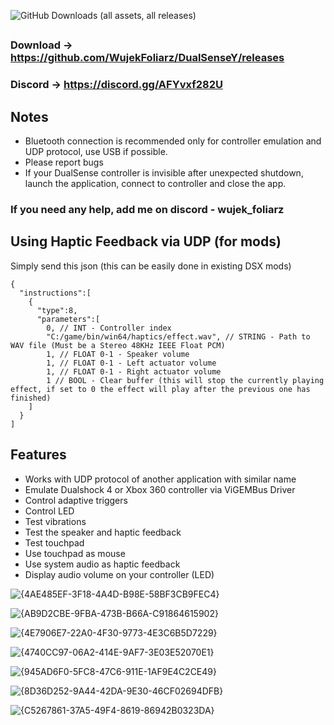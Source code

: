 ![GitHub Downloads (all assets, all releases)](https://img.shields.io/github/downloads/WujekFoliarz/DualSenseY/total)

##
### Download → https://github.com/WujekFoliarz/DualSenseY/releases
### Discord → https://discord.gg/AFYvxf282U

## Notes
- Bluetooth connection is recommended only for controller emulation and UDP protocol, use USB if possible.
- Please report bugs
- If your DualSense controller is invisible after unexpected shutdown, launch the application, connect to controller and close the app.

### If you need any help, add me on discord - wujek_foliarz

## Using Haptic Feedback via UDP (for mods)
Simply send this json (this can be easily done in existing DSX mods)
```
{
  "instructions":[
    {
      "type":8,
      "parameters":[
        0, // INT - Controller index
        "C:/game/bin/win64/haptics/effect.wav", // STRING - Path to WAV file (Must be a Stereo 48KHz IEEE Float PCM)
        1, // FLOAT 0-1 - Speaker volume
        1, // FLOAT 0-1 - Left actuator volume
        1, // FLOAT 0-1 - Right actuator volume
        1 // BOOL - Clear buffer (this will stop the currently playing effect, if set to 0 the effect will play after the previous one has finished)
    ]
  }
]
```

## Features

- Works with UDP protocol of another application with similar name
- Emulate Dualshock 4 or Xbox 360 controller via ViGEMBus Driver
- Control adaptive triggers
- Control LED
- Test vibrations
- Test the speaker and haptic feedback
- Test touchpad
- Use touchpad as mouse
- Use system audio as haptic feedback
- Display audio volume on your controller (LED)

![{4AE485EF-3F18-4A4D-B98E-58BF3CB9FEC4}](https://github.com/user-attachments/assets/5462e403-e94b-4d4f-9375-0b738cf5fac1)

![{AB9D2CBE-9FBA-473B-B66A-C91864615902}](https://github.com/user-attachments/assets/6649733d-2d12-42fa-892b-9b714393b97f)

![{4E7906E7-22A0-4F30-9773-4E3C6B5D7229}](https://github.com/user-attachments/assets/8a94ad0f-3575-466d-b5c5-ea4cda4e4026)

![{4740CC97-06A2-414E-9AF7-3E03E52070E1}](https://github.com/user-attachments/assets/17a2bdd9-5539-4e4d-9f8e-75c292d2738c)

![{945AD6F0-5FC8-47C6-911E-1AF9E4C2CE49}](https://github.com/user-attachments/assets/527c745b-7c64-4423-b0c0-b1a3c14bba4a)

![{8D36D252-9A44-42DA-9E30-46CF02694DFB}](https://github.com/user-attachments/assets/5d72a84d-6585-404f-8cf6-deb3b8b935ec)

![{C5267861-37A5-49F4-8619-86942B0323DA}](https://github.com/user-attachments/assets/8b783328-f6dc-4e23-8b11-9dc404a24764)
